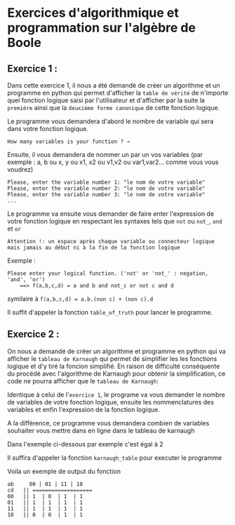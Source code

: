 # Exercices d'algorithmique et programmation sur l'algèbre de Boole

## Exercice 1 :

Dans cette exercice 1, il nous a été demandé de créer un algorithme et un programme en python qui permet d'afficher la ``table de vérité`` de n'importe quel fonction logique saisi par l'utilisateur et d'afficher par la suite la ``première`` ainsi que la ``deuxième forme canonique`` de cette fonction logique.

Le programme vous demandera d'abord le nombre de variable qui sera dans votre fonction logique. 

    How many variables is your function ? →

Ensuite, il vous demandera de nommer un par un vos variables (par exemple : a, b ou x, y ou x1, x2 ou v1,v2 ou var1,var2... comme vous vous voudrez)

    Please, enter the variable number 1: "le nom de votre variable"
    Please, enter the variable number 2: "le nom de votre variable"
    Please, enter the variable number 3: "le nom de votre variable"
    ...

Le programme va ensuite vous demander de faire enter l'expression de votre fonction logique en respectant les syntaxes tels que ``not`` ou ``not_``, ``and`` et ``or``

``Attention !: un espace après chaque variable ou connecteur logique mais jamais au début ni à la fin de la fonction logique``

Exemple :

    Please enter your logical function. ('not' or 'not_' : negation, 'and', 'or')
        ==> f(a,b,c,d) = a and b and not_c or not c and d
    
symilaire à ``f(a,b,c,d) = a.b.(non c) + (non c).d``

Il suffit d'appeler la fonction ``table_of_truth`` pour lancer le programme.

## Exercice 2 :
On nous a demandé de créer un algorithme et programme en python qui va afficher le ``tableau de Karnaugh`` qui permet de simplifier les les fonctions logique et d'y tiré la foncion simplifié. En raison de difficulté conséquente du procédé avec l'algorithme de Karnaugh pour obtenir la simplification, ce code ne pourra afficher que le ``tableau de Karnaugh``:

Identique à celui de l'``exercice 1``, le programe va vous demander le nombre de variables de votre fonction logique, ensuite les nommenclatures des variables et enfin l'expression de la fonction logique.

A la différence, ce programme vous demandera combien de variables souhaiter vous mettre dans en ligne dans le tableau de karnaugh

Dans l'exemple ci-dessous par exemple c'est égal à 2

Il suffira d'appeler la fonction ``karnaugh_table`` pour executer le programme

Voila un exemple de output du fonction
    
    ab     00 | 01 | 11 | 10
    cd   || ===================
    00   || 1  | 0  | 1  | 1
    01   || 1  | 1  | 1  | 1
    11   || 1  | 1  | 1  | 1
    10   || 0  | 0  | 1  | 1


